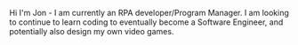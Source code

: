 Hi I'm Jon - I am currently an RPA developer/Program Manager. I am looking to continue to learn coding to eventually become a Software Engineer, and potentially also design my own video games. 
